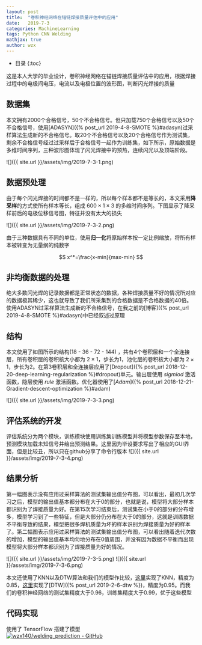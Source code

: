 ```yaml
---
layout: post
title:  "卷积神经网络在锚链焊接质量评估中的应用"
date:   2019-7-3
categories: MachineLearning
tags: Python CNN Welding
mathjax: true
author: wzx
---
```


- 目录
{:toc}

这是本人大学的毕业设计，卷积神经网络在锚链焊接质量评估中的应用，根据焊接过程中的电极间电压，电流以及电极位置的波形图，判断闪光焊接的质量




## 数据集
本文拥有2000个合格信号，50个不合格信号。但只加载750个合格信号以及50个不合格信号，使用[ADASYN]({% post_url 2019-4-8-SMOTE %}#adasyn)过采样算法生成新的不合格信号。取20个不合格信号以及20个合格信号作为测试集，剩余不合格信号经过过采样后于合格信号一起作为训练集，如下所示，原始数据是多维时间序列，三种波形图体现了闪光焊接中的预热，连续闪光以及顶端阶段。

![]({{ site.url }}/assets/img/2019-7-3-1.png)

## 数据预处理
由于每个闪光焊接的时间都不是一样的，所以每个样本都不是等长的，本文采用**降采样**的方式使所有样本等长，组成 $600\times1\times3$ 的多维时间序列。下图显示了降采样前后的电极位移信号图，特征并没有太大的损失

![]({{ site.url }}/assets/img/2019-7-3-2.png)

由于三种数据具有不同的单位，使用**归一化**将原始样本按一定比例缩放，将所有样本被转变为无量纲的纯数字

$$
x^*=\frac{x-min}{max-min}
$$

## 非均衡数据的处理
绝大多数闪光焊的记录数据都是正常状态的数据，各种焊接质量不好的情况所对应的数据极其稀少，这也就导致了我们所采集到的合格数据是不合格数据的40倍。使用ADASYN过采样算法生成新的不合格信号，在我之前的[博客]({% post_url 2019-4-8-SMOTE %}#adasyn)中已经叙述过原理

## 结构
本文使用了如图所示的结构(18 - 36 - 72 - 144) ，共有4个卷积层和一个全连接层，所有卷积层的卷积核大小都为 $2\times1$，步长为1，池化层的卷积核大小都为 $2\times1$，步长为2。在第3卷积层和全连接层应用了[Dropout]({% post_url 2018-12-20-deep-learning-regularization %}#dropout)单元。输出层使用 $sigmiod$ 激活函数，隐层使用 $rule$ 激活函数。优化器使用了[$Adam$]({% post_url 2018-12-21-Gradient-descent-optimization %}#adam)

![]({{ site.url }}/assets/img/2019-7-3-3.png)

## 评估系统的开发
评估系统分为两个模块，训练模块使用训练集训练模型并将模型参数保存至本地，预测模块加载未知信号并给出预测结果。这里因为毕设要求写出了相应的GUI界面，但是比较丑，所以只在github分享了命令行版本
![]({{ site.url }}/assets/img/2019-7-3-4.png)

## 结果分析
第一幅图表示没有应用过采样算法的测试集输出值分布图，可以看出，最初几次学习之后，模型的输出值基本都分布在大于0的部分，也就是说，模型将大部分样本都识别为了焊接质量为好。在第15次学习结束后，测试集在小于0的部分的分布增多，模型学习到了一些特征，但是大部分仍分布在大于0的部分，这就是训练数据不平衡导致的结果，模型把很多焊机质量为坏的样本识别为焊接质量为好的样本了。第二幅图表示应用过采样算法的测试集输出值分布图，可以看出随着迭代次数的增加，模型的输出值基本均匀地分布在0值周围，并没有因为数据不平衡而出现模型将大部分样本都识别为了焊接质量为好的情况。

![]({{ site.url }}/assets/img/2019-7-3-5.png)
![]({{ site.url }}/assets/img/2019-7-3-6.png)

本文还使用了KNN以及DTW算法和我们的模型作比较，[这里](https://github.com/wzx140/welding_prediction/blob/master/other/KNN.ipynb)实现了KNN，精度为0.85，[这里](https://github.com/wzx140/welding_prediction/blob/master/other/DTW.ipynb)实现了[DTW]({% post_url 2019-2-6-dtw %})，精度为0.95。而我们的卷积神经网络的测试集精度大于0.96，训练集精度大于0.99，优于这些模型

## 代码实现
使用了 TensorFlow 搭建了模型  
[![wzx140/welding_prediction - GitHub](https://gh-card.dev/repos/wzx140/welding_prediction.svg)](https://github.com/wzx140/welding_prediction)
